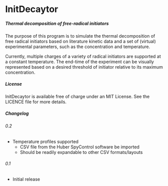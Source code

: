 # InitDecaytor
##### _Thermal decomposition of free-radical initiators_

The purpose of this program is to simulate the thermal decomposition of 
free radical initiators based on literature kinetic data and a set of (virtual)
experimental parameters, such as the concentration and temperature.  

Currently, multiple charges of a variety of radical initiators are supported 
at a constant temperature. The end-time of the experiment can be visually represented
based on a desired threshold of initiator relative to its maximum concentration. 

##### License

InitDecaytor is available free of charge under an MIT License. 
See the LICENCE file for more details.


##### Changelog

###### 0.2
* Temperature profiles supported
  * CSV file from the Huber SpyControl software be imported
  * Should be readily expandable to other CSV formats/layouts

###### 0.1
* Initial release



